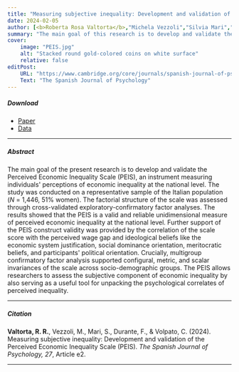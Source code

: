 ```yaml
---
title: "Measuring subjective inequality: Development and validation of the Perceived Economic Inequality Scale (PEIS)" 
date: 2024-02-05
author: [<b>Roberta Rosa Valtorta</b>,"Michela Vezzoli","Silvia Mari","Federica Durante","Chiara Volpato"]
summary: "The main goal of this research is to develop and validate the Perceived Economic Inequality Scale (PEIS), an instrument measuring individuals' perceptions of economic inequality at the national level."
cover:
    image: "PEIS.jpg"
    alt: "Stacked round gold-colored coins on white surface"
    relative: false
editPost:
    URL: "https://www.cambridge.org/core/journals/spanish-journal-of-psychology/article/measuring-subjective-inequality-development-and-validation-of-the-perceived-economic-inequality-scale-peis/294D9386C1444BF685FC1A675CD859A8"
    Text: "The Spanish Journal of Psychology"
---
```


##### Download

<ul>

<li><a href="PEIS.pdf" target="_blank">Paper</a></li>
<li><a href="https://osf.io/q9vxm/" target="_blank">Data</a></li>

</ul>

------------------------------------------------------------------------

##### Abstract

The main goal of the present research is to develop and validate the Perceived Economic Inequality Scale (PEIS), an instrument measuring individuals' perceptions of economic inequality at the national level. The study was conducted on a representative sample of the Italian population (*N* = 1,446, 51% women). The factorial structure of the scale was assessed through cross-validated exploratory-confirmatory factor analyses. The results showed that the PEIS is a valid and reliable unidimensional measure of perceived economic inequality at the national level. Further support of the PEIS construct validity was provided by the correlation of the scale score with the perceived wage gap and ideological beliefs like the economic system justification, social dominance orientation, meritocratic beliefs, and participants' political orientation. Crucially, multigroup confirmatory factor analysis supported configural, metric, and scalar invariances of the scale across socio-demographic groups. The PEIS allows researchers to assess the subjective component of economic inequality by also serving as a useful tool for unpacking the psychological correlates of perceived inequality.

------------------------------------------------------------------------

##### Citation

**Valtorta, R. R.**, Vezzoli, M., Mari, S., Durante, F., & Volpato, C. (2024). Measuring subjective inequality: Development and validation of the Perceived Economic Inequality Scale (PEIS). *The Spanish Journal of Psychology, 27*, Article e2.

------------------------------------------------------------------------
